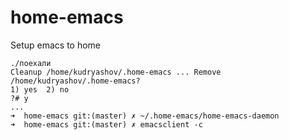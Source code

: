 home-emacs
========

Setup emacs to home

````
./поехали
Cleanup /home/kudryashov/.home-emacs ... Remove /home/kudryashov/.home-emacs?
1) yes  2) no   
?# y
...
➜  home-emacs git:(master) ✗ ~/.home-emacs/home-emacs-daemon
➜  home-emacs git:(master) ✗ emacsclient -c
````

